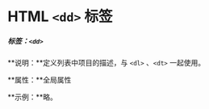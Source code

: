 # HTML `<dd>` 标签

##### 标签：`<dd>`

**说明：**定义列表中项目的描述，与 `<dl>` 、`<dt>` 一起使用。 

**属性：**全局属性

**示例：**略。

